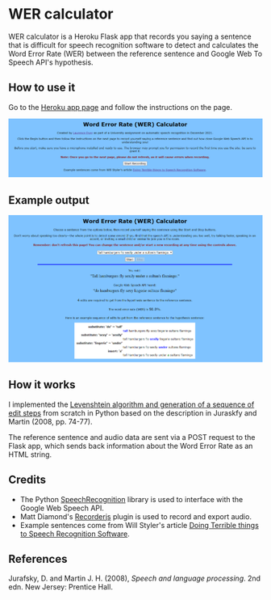 # WER calculator

WER calculator is a Heroku Flask app that records you saying a sentence that is difficult for speech recognition software to detect and calculates the Word Error Rate (WER) between the reference sentence and Google Web To Speech API's hypothesis.

## How to use it

Go to the [Heroku app page](https://wer-calculator.herokuapp.com/) and follow the instructions on the page.

<a href="https://wer-calculator.herokuapp.com/"><img src="readme-img/homepage.PNG"></img></a>

## Example output

<a href="https://wer-calculator.herokuapp.com/"><img src="readme-img/detected.PNG"></img></a>

## How it works

I implemented the [Levenshtein algorithm and generation of a sequence of edit steps](app/levenshtein/levenshtein.py) from scratch in Python based on the description in Juraskfy and Martin (2008, pp. 74-77).

The reference sentence and audio data are sent via a POST request to the Flask app, which sends back information about the Word Error Rate as an HTML string.

## Credits

- The Python [SpeechRecognition](https://pypi.org/project/SpeechRecognition/) library is used to interface with the Google Web Speech API.
- Matt Diamond's [Recorderjs](https://github.com/mattdiamond/Recorderjs) plugin is used to record and export audio.
- Example sentences come from Will Styler's article [Doing Terrible things to Speech Recognition Software](https://wstyler.ucsd.edu/posts/terrible_speech_recognition.html).

## References

Jurafsky, D. and Martin J. H. (2008), *Speech and language processing*. 2nd edn. New Jersey: Prentice Hall.
